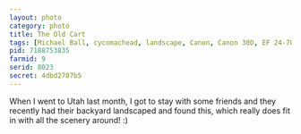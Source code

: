 ```yaml
---
layout: photo
category: photo
title: The Old Cart
tags: [Michael Ball, cycomachead, landscape, Canon, Canon 30D, EF 24-70 f2.8L, cart, HDR, HDRI, Utah, nature, wood, rocks, clouds, sky, Virgin, Utah, National Park, nature, Springdale]
pid: 7188753835
farmid: 9
serid: 8023
secret: 4dbd2707b5
---
```


When I went to Utah last month, I got to stay with some friends and they recently had their backyard landscaped and found this, which really does fit in with all the scenery around! :)

